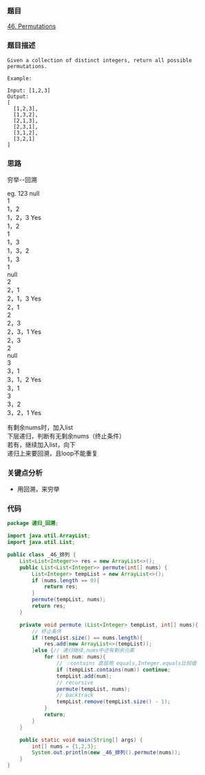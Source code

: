### 题目
[46. Permutations](https://leetcode.com/problems/permutations/)
### 题目描述
```
Given a collection of distinct integers, return all possible permutations.

Example:

Input: [1,2,3]
Output:
[
  [1,2,3],
  [1,3,2],
  [2,1,3],
  [2,3,1],
  [3,1,2],
  [3,2,1]
]
```
### 思路
穷举--回溯

eg. 123
null  
    1  
        1，2  
            1，2，3   Yes  
        1，2  
    1  
        1，3  
            1，3，2  
        1，3  
    1  
null  
    2  
        2，1  
            2，1，3   Yes  
        2，1  
    2  
        2，3  
            2，3，1   Yes  
        2，3  
    2  
null  
    3  
        3，1  
            3，1，2   Yes  
        3，1  
    3  
        3，2  
            3，2，1   Yes  

有剩余nums时，加入list  
    下层递归，判断有无剩余nums（终止条件）  
    若有，继续加入list，向下  
    递归上来要回溯，且loop不能重复  
### 关键点分析
* 用回溯，来穷举
### 代码
```java
package 递归_回溯;

import java.util.ArrayList;
import java.util.List;

public class _46_排列 {
    List<List<Integer>> res = new ArrayList<>();
    public List<List<Integer>> permute(int[] nums) {
        List<Integer> tempList = new ArrayList<>();
        if (nums.length == 0){
            return res;
        }
        permute(tempList, nums);
        return res;
    }

    private void permute (List<Integer> tempList, int[] nums){
        // 终止条件
        if (tempList.size() == nums.length){
            res.add(new ArrayList<>(tempList));
        }else {// 递归继续,nums中还有剩余元素
            for (int num: nums){
                // ☆contains 底层用 equals,Integer.equals比较值
                if (tempList.contains(num)) continue;
                tempList.add(num);
                // recursive
                permute(tempList, nums);
                // backtrack
                tempList.remove(tempList.size() - 1);
            }
            return;
        }
    }

    public static void main(String[] args) {
        int[] nums = {1,2,3};
        System.out.println(new _46_排列().permute(nums));
    }
}
```